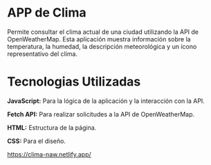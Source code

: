 
# APP de Clima

Permite consultar el clima actual de una ciudad utilizando la API de OpenWeatherMap. Esta aplicación muestra información sobre la temperatura, la humedad, la descripción meteorológica y un ícono representativo del clima.

# Tecnologias Utilizadas

**JavaScript:** Para la lógica de la aplicación y la interacción con la API.

**Fetch API:** Para realizar solicitudes a la API de OpenWeatherMap.

**HTML:** Estructura de la página.

**CSS:** Para el diseño.


https://clima-naw.netlify.app/
